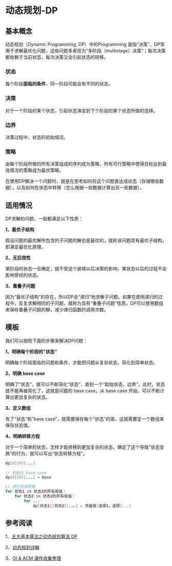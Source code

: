 # 动态规划-DP

## 基本概念

动态规划（Dynamic Programming, DP）中的Programming 是指“决策”，DP常用于求解最优化问题，这些问题多表现为”多阶段（multistage）决策“；每次决策都依赖于当前状态，每次决策又会引起状态的转移。

### 状态

每个阶段**面临的条件**，同一阶段可能会有不同的状态。

### 决策

对于一个阶段的某个状态，引起状态演变到下个阶段的某个状态所做的选择。

### 边界

决策过程中，状态的初始情况。

### 策略

由每个阶段所做的所有决策组成的序列成为策略，所有可行策略中使得目标达到最佳情况的策略成为最优策略。



在使用DP解决一个问题时，就是在思考如何将这个问题表达成状态（存储哪些数据），以及如何在状态中转移（怎么根据一些数据计算出另一些数据）。

## 适用情况

DP求解的问题，一般都满足以下性质：

**1、最优子结构**

假设问题的最优解所包含的子问题的解也是最优的，就称该问题具有最优子结构，即满足最优化原理。

**2、无后效性**

某阶段的状态一旦确定，就不受这个装填以后决策的影响，某状态以后的过程不会影响曾经的状态。

**3、重叠子问题**

因为“最优子结构”的存在，所以DP会“递归”地求解子问题。如果在使用递归的过程中，反复求解相同的子问题，就称为具有“重叠子问题”性质。DP可以使用数组来保存重叠子问题的解，减少递归函数的调用次数。

## 模板

我们可以按照下面的步骤来解决DP问题：

**1、明确每个阶段的”状态“**

明确每个阶段面临的问题和条件，才能把问题从复杂状态，简化到简单状态。

**2、明确 base case**

明确了“状态“，就可以不断简化“状态”，直到一个“起始状态、边界”。此时，状态就不能再被简化了，这就是问题的 base case，从 base case 开始，可以不断计算出更加复杂的状态。

**3、定义数组**

有了“状态“和”base case“，就需要保存每个”状态“的值，这就需要定一个数组来保存状态值。

**4、明确转移方程**

对于一个简单的状态，怎样才能转移到更加复杂的状态，确定了这个导致“状态变换”的行为，就可以写出“状态转移方程”。



```java
dp[0][0][...]
    
// 初始化 base case
dp[0][0][...] = base

// 进行状态转移
for 状态1 in 状态1的所有取值：
    for 状态2 in 状态2的所有取值：
        for ...
            dp[状态1][状态2][...] = 求最值(选择1，选择2...)
```

## 参考阅读

1、[五大基本算法之动态规划算法 DP](https://houbb.github.io/2020/01/23/data-struct-learn-07-base-dp)

2、[动态规划详解](https://mp.weixin.qq.com/s/Cw39C9MY9Wr2JlcvBQZMcA)

3、[OI & ACM 课件收集整理](http://hzwer.com/9155.html)

